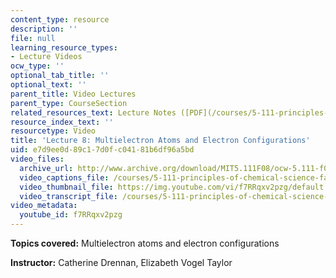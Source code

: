 ```yaml
---
content_type: resource
description: ''
file: null
learning_resource_types:
- Lecture Videos
ocw_type: ''
optional_tab_title: ''
optional_text: ''
parent_title: Video Lectures
parent_type: CourseSection
related_resources_text: Lecture Notes ([PDF](/courses/5-111-principles-of-chemical-science-fall-2008/resources/lecnotes08))
resource_index_text: ''
resourcetype: Video
title: 'Lecture 8: Multielectron Atoms and Electron Configurations'
uid: e7d9ee0d-89c1-7d0f-c041-81b6df96a5bd
video_files:
  archive_url: http://www.archive.org/download/MIT5.111F08/ocw-5.111-f08-lec08_300k.mp4
  video_captions_file: /courses/5-111-principles-of-chemical-science-fall-2008/1e17a742ee575bcd981a93b364101b9a_f7RRqxv2pzg.vtt
  video_thumbnail_file: https://img.youtube.com/vi/f7RRqxv2pzg/default.jpg
  video_transcript_file: /courses/5-111-principles-of-chemical-science-fall-2008/6faeaf7beab0d59af33e531866529e6f_f7RRqxv2pzg.pdf
video_metadata:
  youtube_id: f7RRqxv2pzg
---
```


**Topics covered:** Multielectron atoms and electron configurations

**Instructor:** Catherine Drennan, Elizabeth Vogel Taylor
